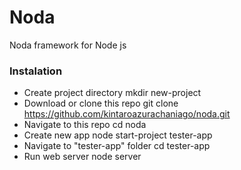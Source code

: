 # Noda
Noda framework for Node js

### Instalation
- Create project directory
    mkdir new-project
- Download or clone this repo
    git clone https://github.com/kintaroazurachaniago/noda.git
- Navigate to this repo
    cd noda
- Create new app
    node start-project tester-app
- Navigate to "tester-app" folder
    cd tester-app
- Run web server
    node server
